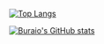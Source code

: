 [![Top Langs](https://github-readme-stats.vercel.app/api/top-langs/?username=Buraio&langs_count=10&layout=compact&count_private=true)](https://github.com/anuraghazra/github-readme-stats)


[![Buraio's GitHub stats](https://github-readme-stats.vercel.app/api?username=Buraio&show_icons=true&theme=dracula)](https://github.com/anuraghazra/github-readme-stats)

